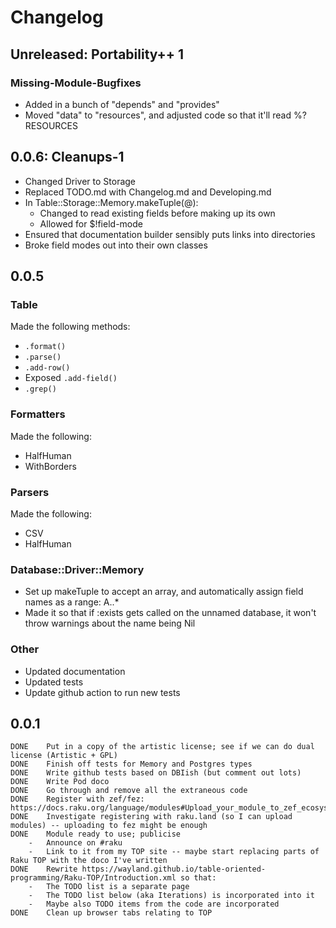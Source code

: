 # Changelog

## Unreleased: Portability++ 1

### Missing-Module-Bugfixes

* Added in a bunch of "depends" and "provides"
* Moved "data" to "resources", and adjusted code so that it'll read %?RESOURCES

## 0.0.6: Cleanups-1

*	Changed Driver to Storage
*	Replaced TODO.md with Changelog.md and Developing.md
*	In Table::Storage::Memory.makeTuple(@):
	*	Changed to read existing fields before making up its own
	*	Allowed for $!field-mode
*	Ensured that documentation builder sensibly puts links into directories
*	Broke field modes out into their own classes

## 0.0.5

### Table

Made the following methods:

*	`.format()`
*	`.parse()`
*	`.add-row()`
*	Exposed `.add-field()`
*	`.grep()`

### Formatters

Made the following:

*	HalfHuman
*	WithBorders

### Parsers

Made the following:

*	CSV
*	HalfHuman

### Database::Driver::Memory

*	Set up makeTuple to accept an array, and automatically assign field names as a range: A..*
*	Made it so that if :exists gets called on the unnamed database, it won't throw warnings about the name being Nil

### Other

*	Updated documentation
*	Updated tests
*	Update github action to run new tests

## 0.0.1
```
DONE	Put in a copy of the artistic license; see if we can do dual license (Artistic + GPL)
DONE	Finish off tests for Memory and Postgres types
DONE	Write github tests based on DBIish (but comment out lots)
DONE	Write Pod doco
DONE	Go through and remove all the extraneous code
DONE	Register with zef/fez: https://docs.raku.org/language/modules#Upload_your_module_to_zef_ecosystem
DONE	Investigate registering with raku.land (so I can upload modules) -- uploading to fez might be enough
DONE	Module ready to use; publicise
	-	Announce on #raku
	-	Link to it from my TOP site -- maybe start replacing parts of Raku TOP with the doco I've written
DONE	Rewrite https://wayland.github.io/table-oriented-programming/Raku-TOP/Introduction.xml so that:
	-	The TODO list is a separate page
	-	The TODO list below (aka Iterations) is incorporated into it
	-	Maybe also TODO items from the code are incorporated
DONE	Clean up browser tabs relating to TOP
```
